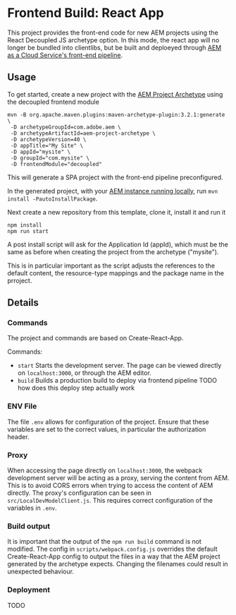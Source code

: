 # Frontend Build: React App

This project provides the front-end code for new AEM projects using the React Decoupled JS archetype option. In this mode, the react app will no longer be bundled into clientlibs, but be built and deploeyed through [AEM as a Cloud Service's front-end pipeline](https://experienceleague.adobe.com/docs/experience-manager-cloud-service/content/sites/administering/site-creation/enable-front-end-pipeline.html?lang=en).

## Usage

To get started, create a new project with the [AEM Project Archetype](https://github.com/adobe/aem-project-archetype) using the decoupled frontend module

```
mvn -B org.apache.maven.plugins:maven-archetype-plugin:3.2.1:generate \
 -D archetypeGroupId=com.adobe.aem \
 -D archetypeArtifactId=aem-project-archetype \
 -D archetypeVersion=40 \
 -D appTitle="My Site" \
 -D appId="mysite" \
 -D groupId="com.mysite" \
 -D frontendModule="decoupled"
```

This will generate a SPA project with the front-end pipeline preconfigured.

In the generated project, with your [AEM instance running locally](https://experienceleague.adobe.com/docs/experience-manager-learn/cloud-service/local-development-environment-set-up/aem-runtime.html?lang=en), run `mvn install -PautoInstallPackage`.

Next create a new repository from this template, clone it, install it and run it

```
npm install
npm run start
```

A post install script will ask for the Application Id (appId), which must be the same as before when creating the project from the archetype ("mysite").

This is in particular important as the script adjusts the references to the default content, the resource-type mappings and the package name in the prroject.

## Details

### Commands

The project and commands are based on Create-React-App.

Commands:

- `start` Starts the development server. The page can be viewed directly on `localhost:3000`, or through the AEM editor.
- `build` Builds a production build to deploy via frontend pipeline TODO how does this deploy step actually work

### ENV File

The file `.env` allows for configuration of the project. Ensure that these variables are set to the correct values, in particular the authorization header.


### Proxy

When accessing the page directly on `localhost:3000`, the webpack development server will be acting as a proxy, serving the content from AEM. This is to avoid CORS errors when trying to access the content of AEM directly. The proxy's configuration can be seen in `src/LocalDevModelClient.js`. This requires correct configuration of the variables in `.env`.

### Build output

It is important that the output of the `npm run build` command is not modified. The config in `scripts/webpack.config.js` overrides the default Create-React-App config to output the files in a way that the AEM project generated by the archetype expects. Changing the filenames could result in unexpected behaviour.

### Deployment

TODO
